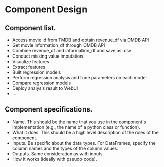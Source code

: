 # Component Design


## Component list. 
- Access movie id from TMDB and obtain revenue_df via OMDB API
- Get movie information_df through OMDB API
- Combine revenue_df and information_df and save as .csv
- Conduct missing value imputation
- Visualize features
- Extract features
- Built regression models
- Perform regression analysis and tune parameters on each model
- Compare regression models
- Deploy analysis result to WebUI
- ...

## Component specifications. 
- Name. This should be the name that you use in the component's implementation (e.g., the name of a python class or function).
- What it does. This should be a high level description of the roles of the component.
- Inputs. Be specific about the data types. For DataFrames, specify the column names and the types of the column values.
- Outputs. Same consideration as with inputs.
- How it works (ideally with pseudo code).
